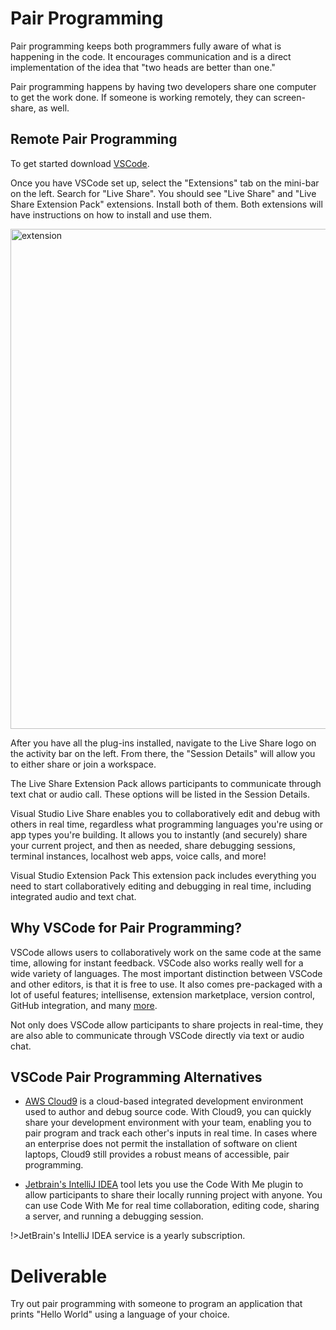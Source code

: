 # Pair Programming

Pair programming keeps both programmers fully aware of what is happening in the code. It encourages communication and is a direct implementation of the idea that "two heads are better than one."

Pair programming happens by having two developers share one computer to get the work done. If someone is working remotely, they can screen-share, as well.

## Remote Pair Programming

To get started download [VSCode](https://code.visualstudio.com/download). 

Once you have VSCode set up, select the "Extensions" tab on the mini-bar on the left. Search for "Live Share". You should see "Live Share" and "Live Share Extension Pack" extensions. Install both of them. Both extensions will have instructions on how to install and use them.

<img src="img/Extensions.svg" class="img-center" alt="extension" height="800px"/>

After you have all the plug-ins installed, navigate to the Live Share logo on the activity bar on the left. From there, the "Session Details" will allow you to either share or join a workspace. 

The Live Share Extension Pack allows participants to communicate through text chat or audio call. These options will be listed in the Session Details.

Visual Studio Live Share enables you to collaboratively edit and debug with others in real time, regardless what programming languages you're using or app types you're building. It allows you to instantly (and securely) share your current project, and then as needed, share debugging sessions, terminal instances, localhost web apps, voice calls, and more!

Visual Studio Extension Pack This extension pack includes everything you need to start collaboratively editing and debugging in real time, including integrated audio and text chat.

## Why VSCode for Pair Programming?  

VSCode allows users to collaboratively work on the same code at the same time,  allowing for instant feedback. VSCode also works really well for a wide variety of languages. The most important distinction between VSCode and other editors, is that it is free to use. It also comes pre-packaged with a lot of useful features; intellisense, extension marketplace, version control, GitHub integration, and many    [more](https://code.visualstudio.com/docs/editor/whyvscode).

Not only does VSCode allow participants to share projects in real-time, they are also able to communicate through VSCode directly via text or audio chat.

## VSCode Pair Programming Alternatives

- [AWS Cloud9](https://aws.amazon.com/cloud9/) is a cloud-based integrated development environment used to author and debug source code. With Cloud9, you can quickly share your development environment with your team, enabling you to pair program and track each other's inputs in real time. In cases where an enterprise does not permit the installation of software on client laptops, Cloud9 still provides a robust means of accessible, pair programming.

- [Jetbrain's IntelliJ IDEA](https://www.jetbrains.com/idea/) tool lets you use the Code With Me plugin to allow participants to share their locally running project with anyone. You can use Code With Me for real time collaboration, editing code, sharing a server, and running a debugging session.

!>JetBrain's IntelliJ IDEA service is a yearly subscription. 


# Deliverable
 
Try out pair programming with someone to program an application that prints "Hello World" using a language of your choice. 


